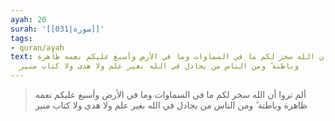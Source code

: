 ```yaml
---
ayah: 20
surah: '[[031|سورة]]'
tags:
- quran/ayah
text: ألم تروا أن الله سخر لكم ما في السماوات وما في الأرض وأسبغ عليكم نعمه ظاهرة
  وباطنة ۗ ومن الناس من يجادل في الله بغير علم ولا هدى ولا كتاب منير
---
```

> ألم تروا أن الله سخر لكم ما في السماوات وما في الأرض وأسبغ عليكم نعمه ظاهرة وباطنة ۗ ومن الناس من يجادل في الله بغير علم ولا هدى ولا كتاب منير
